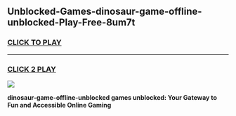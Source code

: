 
## Unblocked-Games-dinosaur-game-offline-unblocked-Play-Free-8um7t
<h3>
<a href="https://premium76.site?title=dinosaur-game-offline-unblocked&ref=18A">CLICK TO PLAY</a></h3>
<hr>

<h3>
<a href="https://premium76.site?title=dinosaur-game-offline-unblocked&ref=18A">CLICK 2 PLAY</a>
  
</h3>

<a href="https://premium76.site?title=dinosaur-game-offline-unblocked&ref=18A"><img src="https://clearcache.store/games.png"></a>


**dinosaur-game-offline-unblocked games unblocked: Your Gateway to Fun and Accessible Online Gaming**

